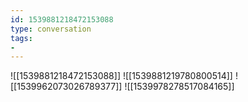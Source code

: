 ```yaml
---
id: 1539881218472153088
type: conversation
tags:
- 
---
```

![[1539881218472153088]]
![[1539881219780800514]]
![[1539962073026789377]]
![[1539978278517084165]]

